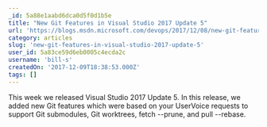 ```yaml
---
_id: 5a88e1aabd6dca0d5f0d1b5e
title: "New Git Features in Visual Studio 2017 Update 5"
url: 'https://blogs.msdn.microsoft.com/devops/2017/12/08/new-git-features-in-vs2017-update-5/'
category: articles
slug: 'new-git-features-in-visual-studio-2017-update-5'
user_id: 5a83ce59d6eb0005c4ecda2c
username: 'bill-s'
createdOn: '2017-12-09T18:38:53.000Z'
tags: []
---
```


This week we released Visual Studio 2017 Update 5. In this release, we added new Git features which were based on your UserVoice requests to support Git submodules, Git worktrees, fetch --prune, and pull --rebase.
